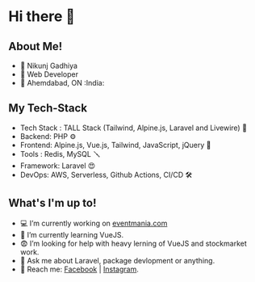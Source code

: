 # Hi there 👋

## About Me!
- :man: Nikunj Gadhiya
- :billed_cap:  Web Developer
- :round_pushpin: Ahemdabad, ON :India:

## My Tech-Stack

- Tech Stack : TALL Stack (Tailwind, Alpine.js, Laravel and Livewire) :toolbox:
- Backend: PHP :gear:
- Frontend: Alpine.js, Vue.js, Tailwind, JavaScript, jQuery :art:
- Tools : Redis, MySQL :screwdriver:
- Framework: Laravel :heart_eyes:
- DevOps: AWS, Serverless, Github Actions, CI/CD :hammer_and_wrench:
 
 
## What's I'm up to!

- :computer:  I’m currently working on [eventmania.com](http://eventmania.com/)
- :book:  I’m currently learning VueJS.
- :fearful:  I’m looking for help with heavy lerning of VueJS and stockmarket work.
- :money_with_wings:  Ask me about Laravel, package devlopment or anything.
- :postbox:  Reach me: [Facebook](https://www.facebook.com/profile.php?id=100005636627489) | [Instagram](https://www.instagram.com/nik_3120/).
